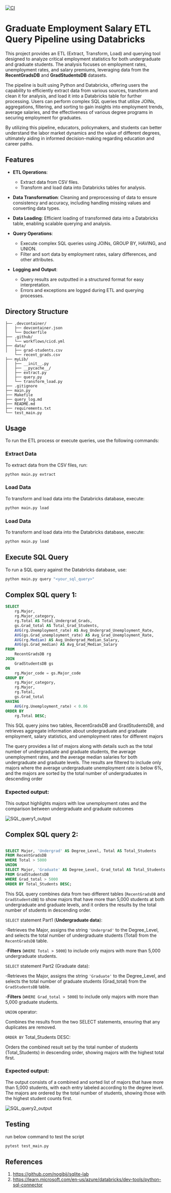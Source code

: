 [![CI](https://github.com/nogibjj/Mobasserul_Haque_MiniProject5/actions/workflows/cicd.yml/badge.svg)](https://github.com/nogibjj/Mobasserul_Haque_MiniProject5/actions/workflows/cicd.yml)

# Graduate Employment Salary ETL Query Pipeline using Databricks

This project provides an ETL (Extract, Transform, Load) and querying tool designed to analyze critical employment statistics for both undergraduate and graduate students. The analysis focuses on employment rates, unemployment rates, and salary premiums, leveraging data from the **RecentGradsDB** and **GradStudentsDB** datasets.

The pipeline is built using Python and Databricks, offering users the capability to efficiently extract data from various sources, transform and clean it for analysis, and load it into a Databricks table for further processing. Users can perform complex SQL queries that utilize JOINs, aggregations, filtering, and sorting to gain insights into employment trends, average salaries, and the effectiveness of various degree programs in securing employment for graduates.

By utilizing this pipeline, educators, policymakers, and students can better understand the labor market dynamics and the value of different degrees, ultimately aiding in informed decision-making regarding education and career paths.

## Features

- **ETL Operations**: 
  - Extract data from CSV files.
  - Transform and load data into Databricks tables for analysis.
  
- **Data Transformation**: Cleaning and preprocessing of data to ensure consistency and accuracy, including handling missing values and converting data types.

- **Data Loading**: Efficient loading of transformed data into a Databricks table, enabling scalable querying and analysis.

- **Query Operations**:
  - Execute complex SQL queries using JOINs, GROUP BY, HAVING, and UNION.
  - Filter and sort data by employment rates, salary differences, and other attributes.
  
- **Logging and Output**:
  - Query results are outputted in a structured format for easy interpretation.
  - Errors and exceptions are logged during ETL and querying processes.

## Directory Structure

```
├── .devcontainer/
│   ├── devcontainer.json
│   └── Dockerfile
├── .github/
│   └── workflows/cicd.yml
├── data/
│   ├── grad-students.csv
    └── recent_grads.csv
├── myLib/
│   ├── __init__.py
│   ├── __pycache__/
│   ├── extract.py
│   ├── query.py
│   └── transform_load.py
├── .gitignore
├── main.py
├── Makefile
├── query_log.md
├── README.md  
├── requirements.txt
└── test_main.py
```
## Usage
To run the ETL process or execute queries, use the following commands:

### Extract Data
To extract data from the CSV files, run:

```python
python main.py extract
```
### Load Data
To transform and load data into the Databricks database, execute:
```python
python main.py load
```

### Load Data
To transform and load data into the Databricks database, execute:
```python
python main.py load
```
## Execute SQL Query
To run a SQL query against the Databricks database, use:

```python
python main.py query "<your_sql_query>"
```

## Complex SQL query 1:

```sql
SELECT 
    rg.Major, 
    rg.Major_category, 
    rg.Total AS Total_Undergrad_Grads, 
    gs.Grad_total AS Total_Grad_Students, 
    AVG(rg.Unemployment_rate) AS Avg_Undergrad_Unemployment_Rate, 
    AVG(gs.Grad_unemployment_rate) AS Avg_Grad_Unemployment_Rate, 
    AVG(rg.Median) AS Avg_Undergrad_Median_Salary, 
    AVG(gs.Grad_median) AS Avg_Grad_Median_Salary 
FROM 
    RecentGradsDB rg 
JOIN 
    GradStudentsDB gs 
ON 
    rg.Major_code = gs.Major_code 
GROUP BY 
    rg.Major_category, 
    rg.Major, 
    rg.Total, 
    gs.Grad_total 
HAVING 
    AVG(rg.Unemployment_rate) < 0.06 
ORDER BY 
    rg.Total DESC;

```
This SQL query joins two tables, RecentGradsDB and GradStudentsDB, and retrieves aggregate information about undergraduate and graduate employment, salary statistics, and unemployment rates for different majors

The query provides a list of majors along with details such as the total number of undergraduate and graduate students, the average unemployment rates, and the average median salaries for both undergraduate and graduate levels. The results are filtered to include only majors where the average undergraduate unemployment rate is below 6%, and the majors are sorted by the total number of undergraduates in descending order

### Expected output:

This output highlights majors with low unemployment rates and the comparison between undergraduate and graduate outcomes

![SQL_query1_output](SQL_query1_output.PNG)

## Complex SQL query 2:

```sql

SELECT Major, 'Undergrad' AS Degree_Level, Total AS Total_Students 
FROM RecentGradsDB 
WHERE Total > 5000 
UNION 
SELECT Major, 'Graduate' AS Degree_Level, Grad_total AS Total_Students 
FROM GradStudentsDB 
WHERE Grad_total > 5000 
ORDER BY Total_Students DESC;

```

This SQL query combines data from two different tables (`RecentGradsDB` and `GradStudentsDB`) to show majors that have more than 5,000 students at both undergraduate and graduate levels, and it orders the results by the total number of students in descending order.

`SELECT` statement Part1 (**Undergraduate data**):

-Retrieves the Major, assigns the string `'Undergrad'` to the Degree_Level, and selects the total number of undergraduate students (Total) from the `RecentGradsDB` table.

-**Filters** (`WHERE Total > 5000`) to include only majors with more than 5,000 undergraduate students.

`SELECT` statement Part2 (Graduate data):

-Retrieves the Major, assigns the string `'Graduate'` to the Degree_Level, and selects the total number of graduate students (Grad_total) from the `GradStudentsDB` table.

-**Filters** (`WHERE Grad_total > 5000`) to include only majors with more than 5,000 graduate students.

`UNION` operator:

Combines the results from the two SELECT statements, ensuring that any duplicates are removed. 

`ORDER BY` Total_Students DESC:

Orders the combined result set by the total number of students (Total_Students) in descending order, showing majors with the highest total first.

### Expected output:

The output consists of a combined and sorted list of majors that have more than 5,000 students, with each entry labeled according to the degree level. The majors are ordered by the total number of students, showing those with the highest student counts first.

![SQL_query2_output](SQL_query2_output.PNG)

## Testing
run below command to test the script
```python
pytest test_main.py
```

## References 
1. https://github.com/nogibjj/sqlite-lab
2. https://learn.microsoft.com/en-us/azure/databricks/dev-tools/python-sql-connector